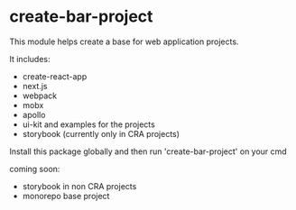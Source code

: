 # create-bar-project

This module helps create a base for web application projects.

It includes:

-   create-react-app
-   next.js
-   webpack
-   mobx
-   apollo
-   ui-kit and examples for the projects
-   storybook (currently only in CRA projects)

Install this package globally and then run 'create-bar-project' on your cmd

coming soon:

-   storybook in non CRA projects
-   monorepo base project

